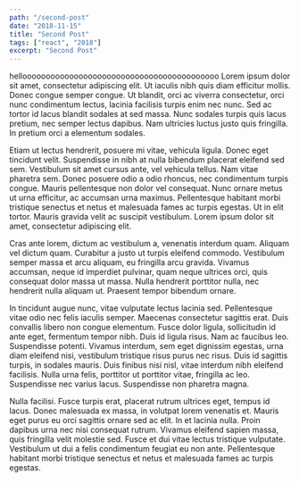 ```yaml
---
path: "/second-post"
date: "2018-11-15"
title: "Second Post"
tags: ["react", "2018"]
excerpt: "Second Post"
---
```


helloooooooooooooooooooooooooooooooooooooooooo
Lorem ipsum dolor sit amet, consectetur adipiscing elit. Ut iaculis nibh quis diam efficitur mollis. Donec congue semper congue. Ut blandit, orci ac viverra consectetur, orci nunc condimentum lectus, lacinia facilisis turpis enim nec nunc. Sed ac tortor id lacus blandit sodales at sed massa. Nunc sodales turpis quis lacus pretium, nec semper lectus dapibus. Nam ultricies luctus justo quis fringilla. In pretium orci a elementum sodales.

Etiam ut lectus hendrerit, posuere mi vitae, vehicula ligula. Donec eget tincidunt velit. Suspendisse in nibh at nulla bibendum placerat eleifend sed sem. Vestibulum sit amet cursus ante, vel vehicula tellus. Nam vitae pharetra sem. Donec posuere odio a odio rhoncus, nec condimentum turpis congue. Mauris pellentesque non dolor vel consequat. Nunc ornare metus ut urna efficitur, ac accumsan urna maximus. Pellentesque habitant morbi tristique senectus et netus et malesuada fames ac turpis egestas. Ut in elit tortor. Mauris gravida velit ac suscipit vestibulum. Lorem ipsum dolor sit amet, consectetur adipiscing elit.

Cras ante lorem, dictum ac vestibulum a, venenatis interdum quam. Aliquam vel dictum quam. Curabitur a justo ut turpis eleifend commodo. Vestibulum semper massa et arcu aliquam, eu fringilla arcu gravida. Vivamus accumsan, neque id imperdiet pulvinar, quam neque ultrices orci, quis consequat dolor massa ut massa. Nulla hendrerit porttitor nulla, nec hendrerit nulla aliquam ut. Praesent tempor bibendum ornare.

In tincidunt augue nunc, vitae vulputate lectus lacinia sed. Pellentesque vitae odio nec felis iaculis semper. Maecenas consectetur sagittis erat. Duis convallis libero non congue elementum. Fusce dolor ligula, sollicitudin id ante eget, fermentum tempor nibh. Duis id ligula risus. Nam ac faucibus leo. Suspendisse potenti. Vivamus interdum, sem eget dignissim egestas, urna diam eleifend nisi, vestibulum tristique risus purus nec risus. Duis id sagittis turpis, in sodales mauris. Duis finibus nisi nisl, vitae interdum nibh eleifend facilisis. Nulla urna felis, porttitor ut porttitor vitae, fringilla ac leo. Suspendisse nec varius lacus. Suspendisse non pharetra magna.

Nulla facilisi. Fusce turpis erat, placerat rutrum ultrices eget, tempus id lacus. Donec malesuada ex massa, in volutpat lorem venenatis et. Mauris eget purus eu orci sagittis ornare sed ac elit. In et lacinia nulla. Proin dapibus urna nec nisi consequat rutrum. Vivamus eleifend sapien massa, quis fringilla velit molestie sed. Fusce et dui vitae lectus tristique vulputate. Vestibulum ut dui a felis condimentum feugiat eu non ante. Pellentesque habitant morbi tristique senectus et netus et malesuada fames ac turpis egestas.
